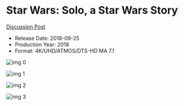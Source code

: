 # Star Wars: Solo, a Star Wars Story

[Discussion Post](https://www.avsforum.com/threads/bass-eq-for-filtered-movies.2995212/post-56783448)

* Release Date: 2018-09-25
* Production Year: 2018
* Format: 4K/UHD/ATMOS/DTS-HD MA 7.1

![img 0](https://i.imgur.com/KfsYFVr.jpg)

![img 1](https://i.imgur.com/1M4fmD6.jpg)

![img 2](https://fanart.tv/fanart/movies/348350/moviethumb/untitled-han-solo-star-wars-anthology-film-5a44a9e236e7d.jpg)

![img 3](https://i.imgur.com/AppNTUd.png)

